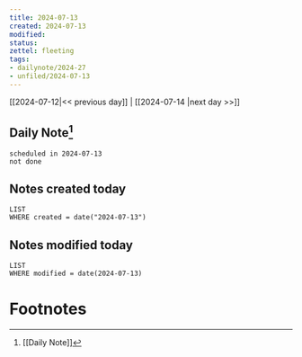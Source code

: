 ```yaml
---
title: 2024-07-13
created: 2024-07-13
modified: 
status:
zettel: fleeting
tags: 
- dailynote/2024-27 
- unfiled/2024-07-13
---
```


[[2024-07-12|<< previous day]] | [[2024-07-14 |next day >>]]

## Daily Note[^1]
```tasks
scheduled in 2024-07-13
not done
```
## Notes created today
```dataview
LIST
WHERE created = date("2024-07-13")
```
## Notes modified today
```dataview
LIST
WHERE modified = date(2024-07-13)
```

# Footnotes

[^1]: [[Daily Note]]